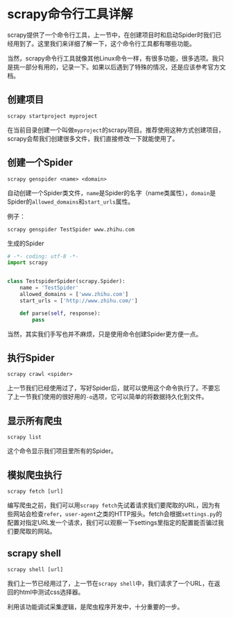 # scrapy命令行工具详解

scrapy提供了一个命令行工具，上一节中，在创建项目时和启动Spider时我们已经用到了。这里我们来详细了解一下，这个命令行工具都有哪些功能。

当然，scrapy命令行工具就像其他Linux命令一样，有很多功能，很多选项。我只是挑一部分有用的，记录一下。如果以后遇到了特殊的情况，还是应该参考官方文档。

## 创建项目

```
scrapy startproject myproject
```

在当前目录创建一个叫做`myproject`的scrapy项目。推荐使用这种方式创建项目，scrapy会帮我们创建很多文件，我们直接修改一下就能使用了。

## 创建一个Spider

```
scrapy genspider <name> <domain>
```

自动创建一个Spider类文件，`name`是Spider的名字（name类属性），`domain`是Spider的`allowed_domains`和`start_urls`属性。

例子：
```
scrapy genspider TestSpider www.zhihu.com
```

生成的Spider
```python
# -*- coding: utf-8 -*-
import scrapy


class TestspiderSpider(scrapy.Spider):
    name = 'TestSpider'
    allowed_domains = ['www.zhihu.com']
    start_urls = ['http://www.zhihu.com/']

    def parse(self, response):
        pass
```

当然，其实我们手写也并不麻烦，只是使用命令创建Spider更方便一点。

## 执行Spider

```
scrapy crawl <spider>
```

上一节我们已经使用过了，写好Spider后，就可以使用这个命令执行了。不要忘了上一节我们使用的很好用的`-o`选项，它可以简单的将数据持久化到文件。

## 显示所有爬虫

```
scrapy list
```

这个命令显示我们项目里所有的Spider。

## 模拟爬虫执行

```
scrapy fetch [url]
```

编写爬虫之前，我们可以用`scrapy fetch`先试着请求我们要爬取的URL，因为有些网站会检查`refer`，`user-agent`之类的HTTP报头。fetch会根据`settings.py`的配置对指定URL发一个请求，我们可以观察一下settings里指定的配置能否骗过我们要爬取的网站。

## scrapy shell

```
scrapy shell [url]
```

我们上一节已经用过了，上一节在`scrapy shell`中，我们请求了一个URL，在返回的html中测试css选择器。

利用该功能调试采集逻辑，是爬虫程序开发中，十分重要的一步。
